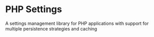 # PHP Settings
A settings management library for PHP applications with support for multiple persistence strategies and caching
